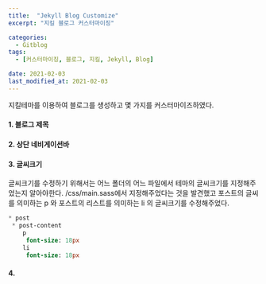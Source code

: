 ```yaml
---
title:  "Jekyll Blog Customize"
excerpt: "지킬 블로그 커스터마이징"

categories:
  - Gitblog
tags:
  - [커스터마이징, 블로그, 지킬, Jekyll, Blog]

date: 2021-02-03
last_modified_at: 2021-02-03
---
```


지킬테마를 이용하여 블로그를 생성하고 몇 가지를 커스터마이즈하였다.

#### 1. 블로그 제목

#### 2. 상단 네비게이션바

#### 3. 글씨크기
글씨크기를 수정하기 위해서는 어느 폴더의 어느 파일에서 테마의 글씨크기를 지정해주었는지 알아야한다. /css/main.sass에서 지정해주었다는 것을 발견했고 포스트의 글씨를 의미하는 p 와 포스트의 리스트를 의미하는 li 의 글씨크기를 수정해주었다. 

``` sass
* post
 * post-content
    p
     font-size: 18px
    li
     font-size: 18px
```

#### 4. 
